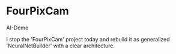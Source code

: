 # FourPixCam
 AI-Demo

I stop the 'FourPixCam' project today and rebuild it as generalized 'NeuralNetBuilder' with a clear architecture.
